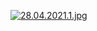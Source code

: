 [![28.04.2021.1.jpg](https://pbs.twimg.com/media/E2DVMm2VgAAa0YU?format=jpg&name=4096x4096)](https://pbs.twimg.com/media/E2DVMm2VgAAa0YU?format=jpg&name=4096x4096)
